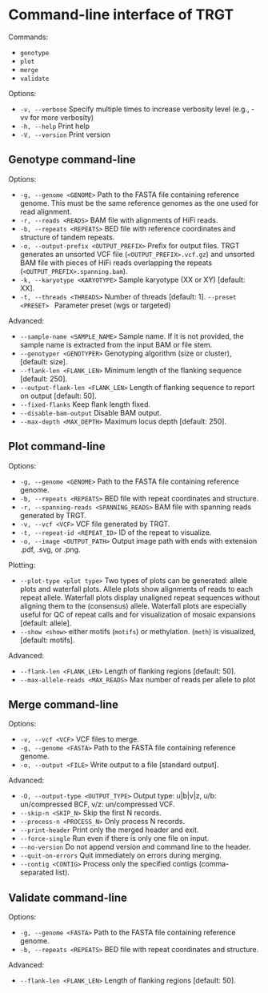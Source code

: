# Command-line interface of TRGT

Commands:
- `genotype`
- `plot`
- `merge`
- `validate`

Options:
-   `-v, --verbose` Specify multiple times to increase verbosity level (e.g., -vv for more verbosity) 
-  `-h, --help` Print help
-  `-V, --version` Print version

## Genotype command-line

Options:
- `-g, --genome <GENOME>` Path to the FASTA file containing reference genome. This
  must be the same reference genomes as the one used for read alignment.
- `-r, --reads <READS>` BAM file with alignments of HiFi reads.
- `-b, --repeats <REPEATS>`  BED file with reference coordinates and structure of
  tandem repeats.
- `-o, --output-prefix <OUTPUT_PREFIX>` Prefix for output files. TRGT generates an
  unsorted VCF file (`<OUTPUT_PREFIX>.vcf.gz`) and unsorted BAM file with pieces
  of HiFi reads overlapping the repeats (`<OUTPUT_PREFIX>.spanning.bam`).
- `-k, --karyotype <KARYOTYPE>` Sample karyotype (XX or XY) [default: XX].
- `-t, --threads <THREADS>` Number of threads [default: 1].
      `--preset <PRESET> ` Parameter preset (wgs or targeted)

Advanced:
- `--sample-name <SAMPLE_NAME>` Sample name. If it is not provided, the sample name is extracted from the input BAM or file stem.
- `--genotyper <GENOTYPER>` Genotyping algorithm (size or cluster), [default: size].
- `--flank-len <FLANK_LEN>` Minimum length of the flanking sequence [default: 250].
- `--output-flank-len <FLANK_LEN>` Length of flanking sequence to report on output [default: 50].
- `--fixed-flanks` Keep flank length fixed.
- `--disable-bam-output` Disable BAM output.
- `--max-depth <MAX_DEPTH>` Maximum locus depth [default: 250].

## Plot command-line

Options:
- `-g, --genome <GENOME>` Path to the FASTA file containing reference genome.
- `-b, --repeats <REPEATS>` BED file with repeat coordinates and structure.
- `-r, --spanning-reads <SPANNING_READS>` BAM file with spanning reads generated by TRGT.
- `-v, --vcf <VCF>` VCF file generated by TRGT.
- `-t, --repeat-id <REPEAT_ID>` ID of the repeat to visualize.
- `-o, --image <OUTPUT_PATH>` Output image path with ends with extension .pdf, .svg,
  or .png.

Plotting:
- `--plot-type <plot type>` Two types of plots can be generated: allele plots
  and waterfall plots. Allele plots show alignments of reads to each repeat
  allele. Waterfall plots display unaligned repeat sequences without aligning
  them to the (consensus) allele. Waterfall plots are especially useful for QC
  of repeat calls and for visualization of mosaic expansions [default: allele].
- `--show <show>` either motifs (`motifs`) or methylation.
  (`meth`) is visualized,  [default: motifs].

Advanced:
- `--flank-len <FLANK_LEN>` Length of flanking regions [default: 50].
- `--max-allele-reads <MAX_READS>` Max number of reads per allele to plot

## Merge command-line

Options:
- `-v, --vcf <VCF>` VCF files to merge.
- `-g, --genome <FASTA>` Path to the FASTA file containing reference genome.
- `-o, --output <FILE>` Write output to a file [standard output].

Advanced:
- `-O, --output-type <OUTPUT_TYPE>` Output type: u|b|v|z, u/b: un/compressed BCF, v/z: un/compressed VCF.
- `--skip-n <SKIP_N>` Skip the first N records.
- `--process-n <PROCESS_N>` Only process N records.
- `--print-header` Print only the merged header and exit.
- `--force-single` Run even if there is only one file on input.
- `--no-version` Do not append version and command line to the header.
- `--quit-on-errors` Quit immediately on errors during merging.
- `--contig <CONTIG>` Process only the specified contigs (comma-separated list).

## Validate command-line

Options:
- `-g, --genome <FASTA>` Path to the FASTA file containing reference genome.
- `-b, --repeats <REPEATS>` BED file with repeat coordinates and structure.

Advanced:
- `--flank-len <FLANK_LEN>` Length of flanking regions [default: 50].
